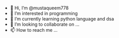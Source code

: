 - 👋 Hi, I’m @mustaqueem778
- 👀 I’m interested in programming 
- 🌱 I’m currently learning python language and dsa
- 💞️ I’m looking to collaborate on ...
- 📫 How to reach me ...

<!---
mustaqueem778/mustaqueem778 is a ✨ special ✨ repository because its `README.md` (this file) appears on your GitHub profile.
You can click the Preview link to take a look at your changes.
--->
